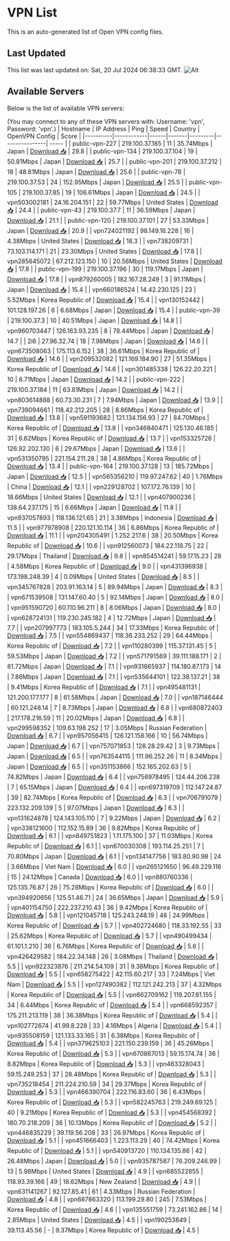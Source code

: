 # VPN List

This is an auto-generated list of Open VPN config files.

## Last Updated

This list was last updated on: Sat, 20 Jul 2024 06:38:33 GMT.
![Alt](https://repobeats.axiom.co/api/embed/186b98318ef1479477931607c1ad7d823f12451f.svg "Repobeats analytics image")

## Available Servers

Below is the list of available VPN servers:

(You may connect to any of these VPN servers with: Username: 'vpn', Password: 'vpn'.)
| Hostname | IP Address | Ping | Speed | Country | OpenVPN Config | Score |
|----------|------------|------|-------|---------|----------------| ----- |
| public-vpn-227 | 219.100.37.185 | 11 | 35.74Mbps | Japan | [Download 📥](./configs/server_0_JP.ovpn) | 29.8 |
| public-vpn-134 | 219.100.37.104 | 19 | 50.81Mbps | Japan | [Download 📥](./configs/server_1_JP.ovpn) | 25.7 |
| public-vpn-201 | 219.100.37.212 | 18 | 48.81Mbps | Japan | [Download 📥](./configs/server_2_JP.ovpn) | 25.6 |
| public-vpn-78 | 219.100.37.53 | 24 | 152.95Mbps | Japan | [Download 📥](./configs/server_3_JP.ovpn) | 25.5 |
| public-vpn-105 | 219.100.37.85 | 19 | 106.61Mbps | Japan | [Download 📥](./configs/server_4_JP.ovpn) | 24.5 |
| vpn503002181 | 24.16.204.151 | 22 | 59.77Mbps | United States | [Download 📥](./configs/server_5_US.ovpn) | 24.4 |
| public-vpn-43 | 219.100.37.7 | 11 | 36.59Mbps | Japan | [Download 📥](./configs/server_6_JP.ovpn) | 21.1 |
| public-vpn-120 | 219.100.37.101 | 27 | 53.33Mbps | Japan | [Download 📥](./configs/server_7_JP.ovpn) | 20.9 |
| vpn724021192 | 98.149.16.228 | 16 | 4.38Mbps | United States | [Download 📥](./configs/server_8_US.ovpn) | 18.3 |
| vpn738209731 | 73.103.114.171 | 21 | 23.30Mbps | United States | [Download 📥](./configs/server_9_US.ovpn) | 17.8 |
| vpn285645072 | 67.212.123.150 | 10 | 20.56Mbps | United States | [Download 📥](./configs/server_10_US.ovpn) | 17.8 |
| public-vpn-199 | 219.100.37.196 | 30 | 119.17Mbps | Japan | [Download 📥](./configs/server_11_JP.ovpn) | 17.8 |
| vpn879260005 | 182.167.28.249 | 3 | 91.11Mbps | Japan | [Download 📥](./configs/server_12_JP.ovpn) | 15.4 |
| vpn660186524 | 14.42.230.125 | 23 | 5.52Mbps | Korea Republic of | [Download 📥](./configs/server_13_KR.ovpn) | 15.4 |
| vpn130152442 | 101.128.197.26 | 6 | 6.68Mbps | Japan | [Download 📥](./configs/server_14_JP.ovpn) | 15.4 |
| public-vpn-39 | 219.100.37.3 | 10 | 40.51Mbps | Japan | [Download 📥](./configs/server_15_JP.ovpn) | 14.8 |
| vpn960703447 | 126.163.93.235 | 8 | 78.44Mbps | Japan | [Download 📥](./configs/server_16_JP.ovpn) | 14.7 |
| 2i6 | 27.96.32.74 | 18 | 7.98Mbps | Japan | [Download 📥](./configs/server_17_JP.ovpn) | 14.6 |
| vpn673508063 | 175.113.6.152 | 38 | 36.61Mbps | Korea Republic of | [Download 📥](./configs/server_18_KR.ovpn) | 14.6 |
| vpn209532082 | 121.169.184.90 | 27 | 51.35Mbps | Korea Republic of | [Download 📥](./configs/server_19_KR.ovpn) | 14.6 |
| vpn301485338 | 126.22.20.221 | 10 | 8.71Mbps | Japan | [Download 📥](./configs/server_20_JP.ovpn) | 14.2 |
| public-vpn-222 | 219.100.37.184 | 11 | 63.81Mbps | Japan | [Download 📥](./configs/server_21_JP.ovpn) | 14.2 |
| vpn803614888 | 60.73.30.231 | 7 | 7.94Mbps | Japan | [Download 📥](./configs/server_22_JP.ovpn) | 13.9 |
| vpn739094661 | 118.42.212.205 | 28 | 8.86Mbps | Korea Republic of | [Download 📥](./configs/server_23_KR.ovpn) | 13.8 |
| vpn591193682 | 121.134.156.93 | 27 | 84.70Mbps | Korea Republic of | [Download 📥](./configs/server_24_KR.ovpn) | 13.8 |
| vpn346840471 | 125.130.46.185 | 31 | 6.62Mbps | Korea Republic of | [Download 📥](./configs/server_25_KR.ovpn) | 13.7 |
| vpn153325726 | 126.92.202.130 | 6 | 29.67Mbps | Japan | [Download 📥](./configs/server_26_JP.ovpn) | 13.6 |
| vpn531350795 | 221.154.211.28 | 38 | 4.86Mbps | Korea Republic of | [Download 📥](./configs/server_27_KR.ovpn) | 13.4 |
| public-vpn-164 | 219.100.37.128 | 13 | 185.72Mbps | Japan | [Download 📥](./configs/server_28_JP.ovpn) | 12.5 |
| vpn565356210 | 119.97.247.62 | 40 | 1.76Mbps | China | [Download 📥](./configs/server_29_CN.ovpn) | 12.1 |
| vpn229128702 | 107.172.76.139 | 10 | 18.66Mbps | United States | [Download 📥](./configs/server_30_US.ovpn) | 12.1 |
| vpn407900236 | 138.64.237.175 | 15 | 6.66Mbps | Japan | [Download 📥](./configs/server_31_JP.ovpn) | 11.8 |
| vpn937057893 | 118.136.121.65 | 21 | 3.38Mbps | Indonesia | [Download 📥](./configs/server_32_ID.ovpn) | 11.5 |
| vpn977978908 | 220.121.10.114 | 36 | 6.86Mbps | Korea Republic of | [Download 📥](./configs/server_33_KR.ovpn) | 11.1 |
| vpn204305491 | 1.252.217.6 | 38 | 20.50Mbps | Korea Republic of | [Download 📥](./configs/server_34_KR.ovpn) | 10.6 |
| vpn912560073 | 184.22.118.75 | 22 | 29.17Mbps | Thailand | [Download 📥](./configs/server_35_TH.ovpn) | 9.8 |
| vpn854514241 | 59.17.15.23 | 28 | 4.58Mbps | Korea Republic of | [Download 📥](./configs/server_36_KR.ovpn) | 9.0 |
| vpn431396938 | 173.198.248.39 | 4 | 0.09Mbps | United States | [Download 📥](./configs/server_37_US.ovpn) | 8.5 |
| vpn345767828 | 203.91.163.14 | 5 | 89.94Mbps | Japan | [Download 📥](./configs/server_38_JP.ovpn) | 8.3 |
| vpn671539508 | 131.147.60.40 | 5 | 92.14Mbps | Japan | [Download 📥](./configs/server_39_JP.ovpn) | 8.0 |
| vpn951590720 | 60.110.96.211 | 8 | 8.06Mbps | Japan | [Download 📥](./configs/server_40_JP.ovpn) | 8.0 |
| vpn628724131 | 119.230.245.182 | 4 | 12.72Mbps | Japan | [Download 📥](./configs/server_41_JP.ovpn) | 7.7 |
| vpn207997773 | 183.105.5.244 | 34 | 17.33Mbps | Korea Republic of | [Download 📥](./configs/server_42_KR.ovpn) | 7.5 |
| vpn554869437 | 118.36.233.252 | 29 | 64.44Mbps | Korea Republic of | [Download 📥](./configs/server_43_KR.ovpn) | 7.2 |
| vpn110280399 | 115.37.131.45 | 5 | 59.53Mbps | Japan | [Download 📥](./configs/server_44_JP.ovpn) | 7.2 |
| vpn571791569 | 39.111.188.171 | 2 | 81.72Mbps | Japan | [Download 📥](./configs/server_45_JP.ovpn) | 7.1 |
| vpn931865937 | 114.180.87.173 | 14 | 7.86Mbps | Japan | [Download 📥](./configs/server_46_JP.ovpn) | 7.1 |
| vpn535644101 | 122.38.137.21 | 38 | 9.41Mbps | Korea Republic of | [Download 📥](./configs/server_47_KR.ovpn) | 7.1 |
| vpn495481131 | 121.200.177.177 | 8 | 61.58Mbps | Japan | [Download 📥](./configs/server_48_JP.ovpn) | 7.0 |
| vpn187146444 | 60.121.248.14 | 7 | 8.73Mbps | Japan | [Download 📥](./configs/server_49_JP.ovpn) | 6.8 |
| vpn680872403 | 217.178.216.59 | 11 | 20.02Mbps | Japan | [Download 📥](./configs/server_50_JP.ovpn) | 6.8 |
| vpn299598352 | 109.63.198.252 | 17 | 3.05Mbps | Russian Federation | [Download 📥](./configs/server_51_RU.ovpn) | 6.7 |
| vpn957056415 | 126.121.158.166 | 10 | 56.74Mbps | Japan | [Download 📥](./configs/server_52_JP.ovpn) | 6.7 |
| vpn757071853 | 128.28.29.42 | 3 | 9.73Mbps | Japan | [Download 📥](./configs/server_53_JP.ovpn) | 6.5 |
| vpn763544115 | 111.96.252.26 | 11 | 8.34Mbps | Japan | [Download 📥](./configs/server_54_JP.ovpn) | 6.5 |
| vpn351153866 | 152.165.202.63 | 5 | 74.82Mbps | Japan | [Download 📥](./configs/server_55_JP.ovpn) | 6.4 |
| vpn756978495 | 124.44.206.238 | 7 | 65.15Mbps | Japan | [Download 📥](./configs/server_56_JP.ovpn) | 6.4 |
| vpn697319709 | 112.147.24.87 | 39 | 82.74Mbps | Korea Republic of | [Download 📥](./configs/server_57_KR.ovpn) | 6.3 |
| vpn706791079 | 223.132.209.139 | 5 | 97.07Mbps | Japan | [Download 📥](./configs/server_58_JP.ovpn) | 6.3 |
| vpn131624878 | 124.143.105.110 | 7 | 9.22Mbps | Japan | [Download 📥](./configs/server_59_JP.ovpn) | 6.2 |
| vpn338121600 | 112.152.15.89 | 36 | 9.82Mbps | Korea Republic of | [Download 📥](./configs/server_60_KR.ovpn) | 6.1 |
| vpn849751823 | 1.11.175.100 | 37 | 11.03Mbps | Korea Republic of | [Download 📥](./configs/server_61_KR.ovpn) | 6.1 |
| vpn670030308 | 193.114.25.251 | 7 | 70.80Mbps | Japan | [Download 📥](./configs/server_62_JP.ovpn) | 6.1 |
| vpn134147756 | 183.80.90.98 | 24 | 3.66Mbps | Viet Nam | [Download 📥](./configs/server_63_VN.ovpn) | 6.0 |
| vpn265121650 | 96.49.229.116 | 15 | 24.12Mbps | Canada | [Download 📥](./configs/server_64_CA.ovpn) | 6.0 |
| vpn880760336 | 125.135.76.87 | 26 | 75.28Mbps | Korea Republic of | [Download 📥](./configs/server_65_KR.ovpn) | 6.0 |
| vpn394920656 | 125.51.46.71 | 24 | 36.65Mbps | Japan | [Download 📥](./configs/server_66_JP.ovpn) | 5.9 |
| vpn401154750 | 222.237.210.43 | 36 | 9.42Mbps | Korea Republic of | [Download 📥](./configs/server_67_KR.ovpn) | 5.8 |
| vpn121045718 | 125.243.248.19 | 48 | 24.99Mbps | Korea Republic of | [Download 📥](./configs/server_68_KR.ovpn) | 5.7 |
| vpn402724680 | 118.33.192.55 | 33 | 25.62Mbps | Korea Republic of | [Download 📥](./configs/server_69_KR.ovpn) | 5.7 |
| vpn490499434 | 61.101.1.210 | 36 | 6.76Mbps | Korea Republic of | [Download 📥](./configs/server_70_KR.ovpn) | 5.6 |
| vpn426429582 | 184.22.34.148 | 26 | 3.08Mbps | Thailand | [Download 📥](./configs/server_71_TH.ovpn) | 5.5 |
| vpn922323876 | 211.214.54.109 | 31 | 9.38Mbps | Korea Republic of | [Download 📥](./configs/server_72_KR.ovpn) | 5.5 |
| vpn658275422 | 42.115.60.217 | 33 | 7.24Mbps | Viet Nam | [Download 📥](./configs/server_73_VN.ovpn) | 5.5 |
| vpn127490382 | 112.121.242.213 | 37 | 4.32Mbps | Korea Republic of | [Download 📥](./configs/server_74_KR.ovpn) | 5.5 |
| vpn662709162 | 119.207.81.155 | 34 | 6.44Mbps | Korea Republic of | [Download 📥](./configs/server_75_KR.ovpn) | 5.4 |
| vpn668592357 | 175.211.213.119 | 38 | 36.38Mbps | Korea Republic of | [Download 📥](./configs/server_76_KR.ovpn) | 5.4 |
| vpn102772674 | 41.99.8.228 | 33 | 4.16Mbps | Algeria | [Download 📥](./configs/server_77_DZ.ovpn) | 5.4 |
| vpn935508159 | 121.133.33.165 | 31 | 6.38Mbps | Korea Republic of | [Download 📥](./configs/server_78_KR.ovpn) | 5.4 |
| vpn379625103 | 221.150.239.159 | 36 | 45.26Mbps | Korea Republic of | [Download 📥](./configs/server_79_KR.ovpn) | 5.3 |
| vpn670867013 | 59.15.174.74 | 36 | 8.82Mbps | Korea Republic of | [Download 📥](./configs/server_80_KR.ovpn) | 5.3 |
| vpn463328043 | 59.15.249.253 | 37 | 28.48Mbps | Korea Republic of | [Download 📥](./configs/server_81_KR.ovpn) | 5.3 |
| vpn735218454 | 211.224.210.59 | 34 | 29.37Mbps | Korea Republic of | [Download 📥](./configs/server_82_KR.ovpn) | 5.3 |
| vpn466390704 | 222.116.83.60 | 36 | 6.43Mbps | Korea Republic of | [Download 📥](./configs/server_83_KR.ovpn) | 5.3 |
| vpn582245763 | 219.249.69.125 | 40 | 9.21Mbps | Korea Republic of | [Download 📥](./configs/server_84_KR.ovpn) | 5.3 |
| vpn454568392 | 180.70.218.209 | 36 | 10.13Mbps | Korea Republic of | [Download 📥](./configs/server_85_KR.ovpn) | 5.2 |
| vpn446835229 | 39.119.56.208 | 33 | 26.97Mbps | Korea Republic of | [Download 📥](./configs/server_86_KR.ovpn) | 5.1 |
| vpn451666403 | 1.223.113.29 | 40 | 74.42Mbps | Korea Republic of | [Download 📥](./configs/server_87_KR.ovpn) | 5.1 |
| vpn540913720 | 110.134.135.86 | 42 | 26.48Mbps | Japan | [Download 📥](./configs/server_88_JP.ovpn) | 5.0 |
| vpn935787587 | 76.209.246.99 | 13 | 5.98Mbps | United States | [Download 📥](./configs/server_89_US.ovpn) | 4.9 |
| vpn685522855 | 118.93.39.166 | 49 | 18.62Mbps | New Zealand | [Download 📥](./configs/server_90_NZ.ovpn) | 4.9 |
| vpn631141267 | 92.127.85.41 | 61 | 4.33Mbps | Russian Federation | [Download 📥](./configs/server_91_RU.ovpn) | 4.8 |
| vpn687863320 | 113.199.29.80 | 245 | 7.53Mbps | Korea Republic of | [Download 📥](./configs/server_92_KR.ovpn) | 4.6 |
| vpn135551759 | 73.241.162.86 | 14 | 2.85Mbps | United States | [Download 📥](./configs/server_93_US.ovpn) | 4.5 |
| vpn190253849 | 39.113.45.56 | - | 9.37Mbps | Korea Republic of | [Download 📥](./configs/server_94_KR.ovpn) | 4.5 |
